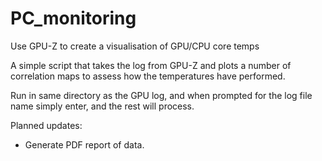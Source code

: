 # PC_monitoring
Use GPU-Z to create a visualisation of GPU/CPU core temps

A simple script that takes the log from GPU-Z and plots a number of correlation maps to assess how the temperatures have performed.

Run in same directory as the GPU log, and when prompted for the log file name simply enter, and the rest will process.

Planned updates:

- Generate PDF report of data.
